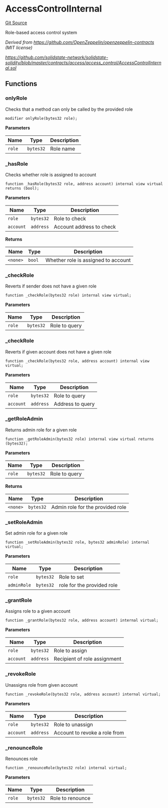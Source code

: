 # AccessControlInternal
[Git Source](https://github.com/ubiquity/ubiquity-dollar/blob/c016c6dc0daa0d788a6f4e197f9b9468d8d2c907/src/dollar/access/AccessControlInternal.sol)

Role-based access control system

*Derived from https://github.com/OpenZeppelin/openzeppelin-contracts (MIT license)*

*https://github.com/solidstate-network/solidstate-solidity/blob/master/contracts/access/access_control/AccessControlInternal.sol*


## Functions
### onlyRole

Checks that a method can only be called by the provided role


```solidity
modifier onlyRole(bytes32 role);
```
**Parameters**

|Name|Type|Description|
|----|----|-----------|
|`role`|`bytes32`|Role name|


### _hasRole

Checks whether role is assigned to account


```solidity
function _hasRole(bytes32 role, address account) internal view virtual returns (bool);
```
**Parameters**

|Name|Type|Description|
|----|----|-----------|
|`role`|`bytes32`|Role to check|
|`account`|`address`|Account address to check|

**Returns**

|Name|Type|Description|
|----|----|-----------|
|`<none>`|`bool`|Whether role is assigned to account|


### _checkRole

Reverts if sender does not have a given role


```solidity
function _checkRole(bytes32 role) internal view virtual;
```
**Parameters**

|Name|Type|Description|
|----|----|-----------|
|`role`|`bytes32`|Role to query|


### _checkRole

Reverts if given account does not have a given role


```solidity
function _checkRole(bytes32 role, address account) internal view virtual;
```
**Parameters**

|Name|Type|Description|
|----|----|-----------|
|`role`|`bytes32`|Role to query|
|`account`|`address`|Address to query|


### _getRoleAdmin

Returns admin role for a given role


```solidity
function _getRoleAdmin(bytes32 role) internal view virtual returns (bytes32);
```
**Parameters**

|Name|Type|Description|
|----|----|-----------|
|`role`|`bytes32`|Role to query|

**Returns**

|Name|Type|Description|
|----|----|-----------|
|`<none>`|`bytes32`|Admin role for the provided role|


### _setRoleAdmin

Set admin role for a given role


```solidity
function _setRoleAdmin(bytes32 role, bytes32 adminRole) internal virtual;
```
**Parameters**

|Name|Type|Description|
|----|----|-----------|
|`role`|`bytes32`|Role to set|
|`adminRole`|`bytes32`|role for the provided role|


### _grantRole

Assigns role to a given account


```solidity
function _grantRole(bytes32 role, address account) internal virtual;
```
**Parameters**

|Name|Type|Description|
|----|----|-----------|
|`role`|`bytes32`|Role to assign|
|`account`|`address`|Recipient of role assignment|


### _revokeRole

Unassigns role from given account


```solidity
function _revokeRole(bytes32 role, address account) internal virtual;
```
**Parameters**

|Name|Type|Description|
|----|----|-----------|
|`role`|`bytes32`|Role to unassign|
|`account`|`address`|Account to revoke a role from|


### _renounceRole

Renounces role


```solidity
function _renounceRole(bytes32 role) internal virtual;
```
**Parameters**

|Name|Type|Description|
|----|----|-----------|
|`role`|`bytes32`|Role to renounce|


